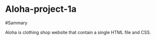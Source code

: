 # Aloha-project-1a

#Sammary 

Aloha is clothing shop website that contain a single HTML file and CSS.

